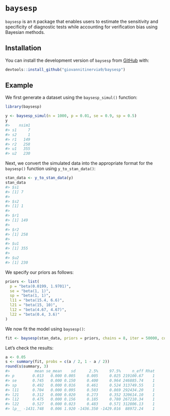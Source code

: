 
<!-- README.md is generated from README.Rmd. Please edit that file -->

# `baysesp`

<!-- badges: start -->
<!-- badges: end -->

`baysesp` is an `R` package that enables users to estimate the
sensitivity and specificity of diagnostic tests while accounting for
verification bias using Bayesian methods.

## Installation

You can install the development version of `baysesp` from
[GitHub](https://github.com/giovannitinervia9/baysesp) with:

``` r
devtools::install_github("giovannitinervia9/baysesp")
```

## Example

We first generate a dataset using the `baysesp_simul()` function:

``` r
library(baysesp)

y <- baysesp_simul(n = 1000, p = 0.01, se = 0.9, sp = 0.5)
y
#>    nsim1
#> s1     7
#> s2     1
#> r1   149
#> r2   258
#> u1   355
#> u2   230
```

Next, we convert the simulated data into the appropriate format for the
`baysesp()` function using `y_to_stan_data()`:

``` r
stan_data <- y_to_stan_data(y)
stan_data
#> $s1
#> [1] 7
#> 
#> $s2
#> [1] 1
#> 
#> $r1
#> [1] 149
#> 
#> $r2
#> [1] 258
#> 
#> $u1
#> [1] 355
#> 
#> $u2
#> [1] 230
```

We specify our priors as follows:

``` r
priors <- list(
  p = "beta(0.0199, 1.9701)",
  se = "beta(1, 1)",
  sp = "beta(1, 1)",
  l11 = "beta(15.4, 6.6)",
  l21 = "beta(15, 10)",
  l12 = "beta(4.67, 4.67)",
  l22 = "beta(0.4, 3.6)"
)
```

We now fit the model using `baysesp()`:

``` r
fit <- baysesp(stan_data, priors = priors, chains = 8, iter = 50000, cores = 8)
```

Let’s check the results:

``` r
a <- 0.05
s <- summary(fit, probs = c(a / 2, 1 - a / 2))
round(s$summary, 3)
#>           mean se_mean    sd      2.5%     97.5%     n_eff Rhat
#> p        0.013   0.000 0.005     0.005     0.025 219100.67    1
#> se       0.745   0.000 0.150     0.400     0.964 246885.74    1
#> sp       0.492   0.000 0.016     0.461     0.524 313749.55    1
#> l11      0.704   0.000 0.095     0.503     0.869 292434.20    1
#> l21      0.312   0.000 0.020     0.273     0.352 320614.10    1
#> l12      0.475   0.000 0.156     0.185     0.780 267210.34    1
#> l22      0.527   0.000 0.023     0.483     0.571 312806.13    1
#> lp__ -1431.748   0.006 1.920 -1436.350 -1429.016  88972.24    1
```
